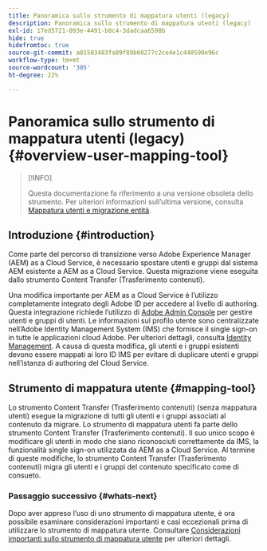 ```yaml
---
title: Panoramica sullo strumento di mappatura utenti (legacy)
description: Panoramica sullo strumento di mappatura utenti (legacy)
exl-id: 17ed5721-093e-4491-b8c4-3dadcaa6598b
hide: true
hidefromtoc: true
source-git-commit: a01583483fa89f89b60277c2ce4e1c440590e96c
workflow-type: tm+mt
source-wordcount: '305'
ht-degree: 22%

---
```


# Panoramica sullo strumento di mappatura utenti (legacy) {#overview-user-mapping-tool}

>[!INFO]
>
>Questa documentazione fa riferimento a una versione obsoleta dello strumento. Per ulteriori informazioni sull’ultima versione, consulta [Mappatura utenti e migrazione entità](/help/journey-migration/content-transfer-tool/using-content-transfer-tool/user-mapping-and-migration.md).

<!-- Alexandru: drafting this for now

NOTE: "LEGACY" for user mapping includes everything before (that is, not including) 2.0.16 of CTT.

>[!CONTEXTUALHELP]
>id="aemcloud_ctt_usermapping"
>title="User Mapping Tool"
>abstract="The Content Transfer Tool helps you move users and groups from your existing AEM system to AEM as a Cloud Service. Existing users and groups need to be mapped to their IMS IDs to avoid duplicate users and groups on the Cloud Service author instance."
>additional-url="https://experienceleague.adobe.com/docs/experience-manager-cloud-service/moving/cloud-migration/content-transfer-tool/using-user-mapping-tool.html?lang=en#important-considerations" text="Important Considerations for using User Mapping Tool"
>additional-url="https://experienceleague.adobe.com/docs/experience-manager-cloud-service/moving/cloud-migration/content-transfer-tool/using-user-mapping-tool.html?lang=en#using-user-mapping-tool" text="Using User Mapping Tool"

-->

## Introduzione {#introduction}

Come parte del percorso di transizione verso Adobe Experience Manager (AEM) as a Cloud Service, è necessario spostare utenti e gruppi dal sistema AEM esistente a AEM as a Cloud Service. Questa migrazione viene eseguita dallo strumento Content Transfer (Trasferimento contenuti).

Una modifica importante per AEM as a Cloud Service è l’utilizzo completamente integrato degli Adobe ID per accedere al livello di authoring. Questa integrazione richiede l’utilizzo di [Adobe Admin Console](https://helpx.adobe.com/it/enterprise/using/admin-console.html) per gestire utenti e gruppi di utenti. Le informazioni sul profilo utente sono centralizzate nell’Adobe Identity Management System (IMS) che fornisce il single sign-on in tutte le applicazioni cloud Adobe. Per ulteriori dettagli, consulta [Identity Management](https://experienceleague.adobe.com/docs/experience-manager-cloud-service/content/overview/what-is-new-and-different.html?lang=en#identity-management). A causa di questa modifica, gli utenti e i gruppi esistenti devono essere mappati ai loro ID IMS per evitare di duplicare utenti e gruppi nell’istanza di authoring del Cloud Service.

## Strumento di mappatura utente {#mapping-tool}

Lo strumento Content Transfer (Trasferimento contenuti) (senza mappatura utenti) esegue la migrazione di tutti gli utenti e i gruppi associati al contenuto da migrare. Lo strumento di mappatura utenti fa parte dello strumento Content Transfer (Trasferimento contenuti). Il suo unico scopo è modificare gli utenti in modo che siano riconosciuti correttamente da IMS, la funzionalità single sign-on utilizzata da AEM as a Cloud Service. Al termine di queste modifiche, lo strumento Content Transfer (Trasferimento contenuti) migra gli utenti e i gruppi del contenuto specificato come di consueto.

### Passaggio successivo {#whats-next}

Dopo aver appreso l’uso di uno strumento di mappatura utente, è ora possibile esaminare considerazioni importanti e casi eccezionali prima di utilizzare lo strumento di mappatura utente. Consultare [Considerazioni importanti sullo strumento di mappatura utente](/help/journey-migration/content-transfer-tool/user-mapping-tool-legacy/considerations-user-mapping-tool-legacy.md) per ulteriori dettagli.
